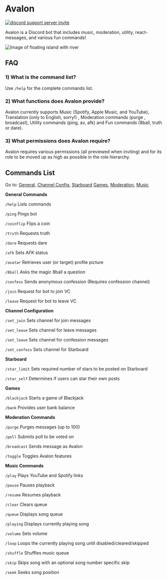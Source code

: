 # Avalon
<a href="https://discord.gg/34tcE6Fr4G"><img src="https://img.shields.io/badge/discord-%237289DA.svg?&style=for-the-badge&logo=discord&logoColor=white" alt="discord support server invite" /></a>

Avalon is a Discord bot that includes music, moderation, utility, react-messages, and various fun commands! 

![Image of floating island with river](https://cdn.discordapp.com/avatars/971239438892019743/a40528ce063fc40a62d86d09bb1aa087.png?size=256)
 
 ## **FAQ**
 
 ### **1) What is the command list?**
 
   Use `/help` for the complete commands list.
    
 ### **2) What functions does Avalon provide?**
 
   Avalon currently supports Music (Spotify, Apple Music, and YouTube), Translation (only to English, sorry!) , Moderation commands (purge , broadcast), Utility commands (ping, av, afk) and Fun commands (8ball, truth or dare).

 ### **3) What permissions does Avalon require?**
 
   Avalon requires various permissions (all previewed when inviting) and for its role to be moved up as high as possible in the role hierarchy.

## Commands List

Go to:
<a href='#general'>General</a>,
<a href='#config'>Channel Config</a>,
<a href='#starboard'>Starboard</a>
<a href='#games'>Games</a>,
<a href='#mod'>Moderation</a>,
<a href='#music'>Music</a>

<p id='general'><strong>General Commands</strong></p>

`/help`  Lists commands

`/ping`  Pings bot

`/coinflip`  Flips a coin

`/truth`  Requests truth

`/dare`  Requests dare

`/afk`  Sets AFK status

`/avatar`  Retrieves user (or target) profile picture

`/8ball`  Asks the magic 8ball a question

`/confess`  Sends anonymous confession (Requires confession channel)

`/join`  Request for bot to join VC

`/leave`  Request for bot to leave VC

<p id='config'><strong>Channel Configuration</strong></p>

`/set_join` Sets channel for join messages

`/set_leave` Sets channel for leave messages

`/set_leave` Sets channel for confession messages

`/set_confess` Sets channel for Starboard

<p id='starboard'><strong>Starboard</strong></p>

`/star_limit` Sets required number of stars to be posted on Starboard

`/star_self` Determines if users can star their own posts


<p id='games'><strong>Games</strong></p>

`/blackjack` Starts a game of Blackjack

`/bank` Provides user bank balance


<p id='mod'><strong>Moderation Commands</strong></p>

`/purge`  Purges messages (up to 100)

`/poll` Submits poll to be voted on

`/broadcast`  Sends message as Avalon

`/toggle`  Toggles Avalon features


<p id='music'><strong>Music Commands</strong></p>

`/play`  Plays YouTube and Spotify links

`/pause`  Pauses playback

`/resume`  Resumes playback

`/clear`  Clears queue

`/queue`  Displays song queue

`/playing`  Displays currently playing song

`/volume`  Sets volume

`/loop`  Loops the currently playing song until disabled/cleared/skipped

`/shuffle`  Shuffles music queue

`/skip`  Skips song with an optional song number specific skip

`/seek`  Seeks song position



